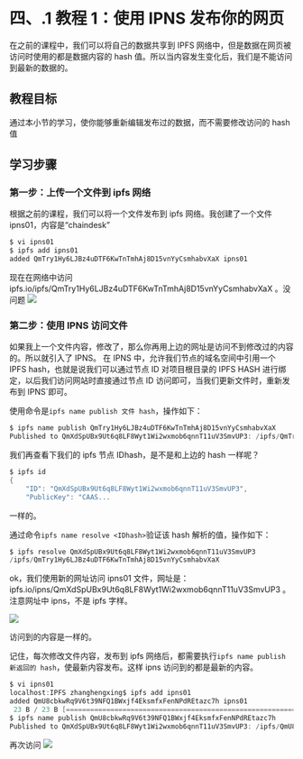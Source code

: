 # 四、.1 教程 1：使用 IPNS 发布你的网页

在之前的课程中，我们可以将自己的数据共享到 IPFS 网络中，但是数据在网页被访问时使用的都是数据内容的 hash 值。所以当内容发生变化后，我们是不能访问到最新的数据的。

## 教程目标

通过本小节的学习，使你能够重新编辑发布过的数据，而不需要修改访问的 hash 值

## 学习步骤

### 第一步：上传一个文件到 ipfs 网络

根据之前的课程，我们可以将一个文件发布到 ipfs 网络。我创建了一个文件 ipns01，内容是“chaindesk”

```go
$ vi ipns01
$ ipfs add ipns01 
added QmTry1Hy6LJBz4uDTF6KwTnTmhAj8D15vnYyCsmhabvXaX ipns01
```

现在在网络中访问 ipfs.io/ipfs/QmTry1Hy6LJBz4uDTF6KwTnTmhAj8D15vnYyCsmhabvXaX 。没问题 ![](img/af7ecdacf141dc3f455d6dab2f897f5c.jpg)

### 第二步：使用 IPNS 访问文件

如果我上一个文件内容，修改了，那么你再用上边的网址是访问不到修改过的内容的。所以就引入了 IPNS。 在 IPNS 中，允许我们节点的域名空间中引用一个 IPFS hash，也就是说我们可以通过节点 ID 对项目根目录的 IPFS HASH 进行绑定，以后我们访问网站时直接通过节点 ID 访问即可，当我们更新文件时，重新发布到 IPNS`即可。

使用命令是`ipfs name publish 文件 hash`，操作如下：

```go
$ ipfs name publish QmTry1Hy6LJBz4uDTF6KwTnTmhAj8D15vnYyCsmhabvXaX
Published to QmXdSpUBx9Ut6q8LF8Wyt1Wi2wxmob6qnnT11uV3SmvUP3: /ipfs/QmTry1Hy6LJBz4uDTF6KwTnTmhAj8D15vnYyCsmhabvXaX
```

我们再查看下我们的 ipfs 节点 IDhash，是不是和上边的 hash 一样呢？

```go
$ ipfs id
{
    "ID": "QmXdSpUBx9Ut6q8LF8Wyt1Wi2wxmob6qnnT11uV3SmvUP3",
    "PublicKey": "CAAS... 
```

一样的。

通过命令`ipfs name resolve <IDhash>`验证该 hash 解析的值，操作如下：

```go
$ ipfs resolve QmXdSpUBx9Ut6q8LF8Wyt1Wi2wxmob6qnnT11uV3SmvUP3
/ipfs/QmTry1Hy6LJBz4uDTF6KwTnTmhAj8D15vnYyCsmhabvXaX
```

ok，我们使用新的网址访问 ipns01 文件，网址是：ipfs.io/ipns/QmXdSpUBx9Ut6q8LF8Wyt1Wi2wxmob6qnnT11uV3SmvUP3 。注意网址中 ipns，不是 ipfs 字样。

![](img/871922973d5a261bb6a7f9be0cd04ce1.jpg)

访问到的内容是一样的。

记住，每次修改文件内容，发布到 ipfs 网络后，都需要执行`ipfs name publish 新返回的 hash`，使最新内容发布。这样 ipns 访问到的都是最新的内容。

```go
$ vi ipns01 
localhost:IPFS zhanghengxing$ ipfs add ipns01 
added QmU8cbkwRq9V6t39NFQ1BWxjf4EksmfxFenNPdREtazc7h ipns01
 23 B / 23 B [=========================================================] 100.00%localhost:IPFS 
$ ipfs name publish QmU8cbkwRq9V6t39NFQ1BWxjf4EksmfxFenNPdREtazc7h
Published to QmXdSpUBx9Ut6q8LF8Wyt1Wi2wxmob6qnnT11uV3SmvUP3: /ipfs/QmU8cbkwRq9V6t39NFQ1BWxjf4EksmfxFenNPdREtazc7h 
```

再次访问 ![](img/a7acfb2c56c63dbea0aea944886919c4.jpg)